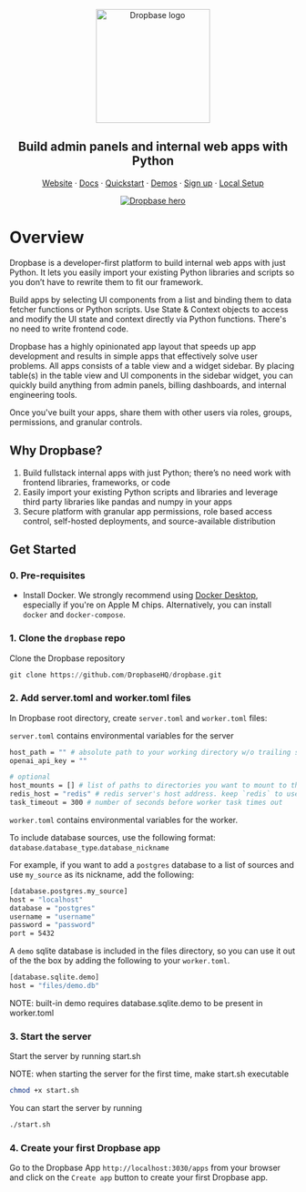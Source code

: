 <p align="center">
  <a href="https://www.dropbase.io">
    <img src="https://assets-global.website-files.com/5f2c87246b17fcf662282594/6125a1fa1160592fd373d33b_Dropbase%20logo%20website.svg" width="200px" alt="Dropbase logo" />
  </a>
</p>

<h2 align="center">Build admin panels and internal web apps with Python</h3>

<p align="center">
<a href="https://dropbase.io">Website</a> · <a href="https://docs.dropbase.io/">Docs</a> · <a href="https://docs.dropbase.io/quickstart">Quickstart</a> · <a href="https://docs.dropbase.io/category/demos">Demos</a> · <a href="https://docs.dropbase.io/setup/workspace">Sign up</a> · <a href="https://docs.dropbase.io/setup/developer">Local Setup</a><p>

<p align="center">
  <a href="https://dropbase.io" target="_blank">
      <img src="https://docs.dropbase.io/assets/images/dropbase_app-4082f07b1cdba1a5f3f5cf56e8d7676c.png" alt="Dropbase hero" />
  </a>
</p>

# Overview

Dropbase is a developer-first platform to build internal web apps with just Python. It lets you easily import your existing Python libraries and scripts so you don’t have to rewrite them to fit our framework.

Build apps by selecting UI components from a list and binding them to data fetcher functions or Python scripts. Use State & Context objects to access and modify the UI state and context directly via Python functions. There's no need to write frontend code.

Dropbase has a highly opinionated app layout that speeds up app development and results in simple apps that effectively solve user problems. All apps consists of a table view and a widget sidebar. By placing table(s) in the table view and UI components in the sidebar widget, you can quickly build anything from admin panels, billing dashboards, and internal engineering tools.

Once you've built your apps, share them with other users via roles, groups, permissions, and granular controls.

## Why Dropbase?

1. Build fullstack internal apps with just Python; there’s no need work with frontend libraries, frameworks, or code
2. Easily import your existing Python scripts and libraries and leverage third party libraries like pandas and numpy in your apps
3. Secure platform with granular app permissions, role based access control, self-hosted deployments, and source-available distribution

## Get Started

### 0. Pre-requisites

- Install Docker. We strongly recommend using [Docker Desktop](https://www.docker.com/products/docker-desktop/), especially if you're on Apple M chips. Alternatively, you can install `docker` and `docker-compose`.

### 1. Clone the `dropbase` repo

Clone the Dropbase repository

```python
git clone https://github.com/DropbaseHQ/dropbase.git
```

### 2. Add server.toml and worker.toml files

In Dropbase root directory, create `server.toml` and `worker.toml` files:

`server.toml` contains environmental variables for the server

```bash
host_path = "" # absolute path to your working directory w/o trailing slash
openai_api_key = ""

# optional
host_mounts = [] # list of paths to directories you want to mount to the worker
redis_host = "redis" # redis server's host address. keep `redis` to use built-in one
task_timeout = 300 # number of seconds before worker task times out
```

`worker.toml` contains environmental variables for the worker.

To include database sources, use the following format: `database`.`database_type`.`database_nickname`

For example, if you want to add a `postgres` database to a list of sources and use `my_source` as its nickname, add the following:

```bash
[database.postgres.my_source]
host = "localhost"
database = "postgres"
username = "username"
password = "password"
port = 5432
```

A `demo` sqlite database is included in the files directory, so you can use it out of the the box by adding the following to your `worker.toml`.

```bash
[database.sqlite.demo]
host = "files/demo.db"
```

NOTE: built-in demo requires database.sqlite.demo to be present in worker.toml

### 3. Start the server

Start the server by running start.sh

NOTE: when starting the server for the first time, make start.sh executable

```bash
chmod +x start.sh
```

You can start the server by running

```bash
./start.sh
```

### 4. Create your first Dropbase app

Go to the Dropbase App `http://localhost:3030/apps` from your browser and click on the `Create app` button to create your first Dropbase app.
